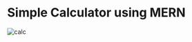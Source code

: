 # Simple Calculator using MERN

![calc](https://user-images.githubusercontent.com/63892972/123117196-2b65b700-d45f-11eb-8eb4-9b00fa56d99e.png)
